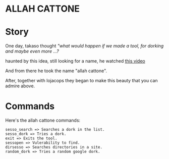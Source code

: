 # ALLAH CATTONE

# Story

One day, takaso thought _"what would happen if we made a tool, for dorking and maybe even more ...?_

haunted by this idea, still looking for a name, he watched [this video](https://cdn.discordapp.com/attachments/779127887529246741/803710522583023626/720_30_1.42_Jan012021.mp4)

And from there he took the name "allah cattone".

After, together with lojacops they began to make this beauty that you can admire above.

# Commands

Here's the allah cattone commands:

```
sesso_search => Searches a dork in the list.
sesso_dork => Tries a dork.
exit => Exits the tool.
sessopen => Vulerability to find.
dirsesso => Searches directories in a site.
random_dork => Tries a random google dork.
```
